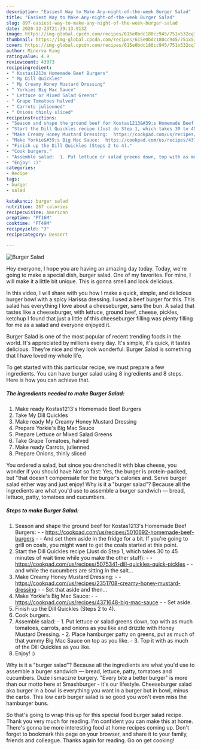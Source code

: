 ```yaml
---
description: "Easiest Way to Make Any-night-of-the-week Burger Salad"
title: "Easiest Way to Make Any-night-of-the-week Burger Salad"
slug: 897-easiest-way-to-make-any-night-of-the-week-burger-salad
date: 2020-12-23T21:39:13.913Z
image: https://img-global.cpcdn.com/recipes/615e0bdc180cc945/751x532cq70/burger-salad-recipe-main-photo.jpg
thumbnail: https://img-global.cpcdn.com/recipes/615e0bdc180cc945/751x532cq70/burger-salad-recipe-main-photo.jpg
cover: https://img-global.cpcdn.com/recipes/615e0bdc180cc945/751x532cq70/burger-salad-recipe-main-photo.jpg
author: Minerva King
ratingvalue: 4.9
reviewcount: 43073
recipeingredient:
- " Kostas1213s Homemade Beef Burgers"
- " My Dill Quickles"
- " My Creamy Honey Mustard Dressing"
- " Yorkies Big Mac Sauce"
- " Lettuce or Mixed Salad Greens"
- " Grape Tomatoes halved"
- " Carrots julienned"
- " Onions thinly sliced"
recipeinstructions:
- "Season and shape the ground beef for Kostas1213&#39;s Homemade Beef Burgers:  https://cookpad.com/us/recipes/5010692-homemade-beef-burgers  And set them aside in the fridge for a bit. If you&#39;re going to grill on coals, you might want to get the coals started at this point."
- "Start the Dill Quickles recipe (Just do Step 1, which takes 30 to 45 minutes of wait time while you make the other stuff):   https://cookpad.com/us/recipes/5075341-dill-quickles-quick-pickles  and while the cucumbers are sitting in the salt..."
- "Make Creamy Honey Mustard Dressing:  https://cookpad.com/us/recipes/2351708-creamy-honey-mustard-dressing  Set that aside and then..."
- "Make Yorkie&#39;s Big Mac Sauce:  https://cookpad.com/us/recipes/4371648-big-mac-sauce  Set aside."
- "Finish up the Dill Quickles (Steps 2 to 4)."
- "Cook burgers."
- "Assemble salad:  1. Put lettuce or salad greens down, top with as much tomatoes, carrots, and onions as you like and drizzle with Honey Mustard Dressing. 2. Place hamburger patty on greens, put as much of that yummy Big Mac Sauce on top as you like. 3. Top it with as much of the Dill Quickles as you like."
- "Enjoy! :)"
categories:
- Recipe
tags:
- burger
- salad

katakunci: burger salad 
nutrition: 267 calories
recipecuisine: American
preptime: "PT16M"
cooktime: "PT49M"
recipeyield: "3"
recipecategory: Dessert

---
```



![Burger Salad](https://img-global.cpcdn.com/recipes/615e0bdc180cc945/751x532cq70/burger-salad-recipe-main-photo.jpg)

Hey everyone, I hope you are having an amazing day today. Today, we're going to make a special dish, burger salad. One of my favorites. For mine, I will make it a little bit unique. This is gonna smell and look delicious.

In this video, I will share with you how I make a quick, simple, and delicious burger bowl with a spicy Harissa dressing. I used a beef burger for this. This salad has everything I love about a cheeseburger, sans the bun. A salad that tastes like a cheeseburger, with lettuce, ground beef, cheese, pickles, ketchup I found that just a little of this cheeseburger filling was plenty filling for me as a salad and everyone enjoyed it.

Burger Salad is one of the most popular of recent trending foods in the world. It's appreciated by millions every day. It's simple, it's quick, it tastes delicious. They're nice and they look wonderful. Burger Salad is something that I have loved my whole life.


To get started with this particular recipe, we must prepare a few ingredients. You can have burger salad using 8 ingredients and 8 steps. Here is how you can achieve that.

<!--inarticleads1-->

##### The ingredients needed to make Burger Salad:

1. Make ready  Kostas1213&#39;s Homemade Beef Burgers
1. Take  My Dill Quickles
1. Make ready  My Creamy Honey Mustard Dressing
1. Prepare  Yorkie&#39;s Big Mac Sauce
1. Prepare  Lettuce or Mixed Salad Greens
1. Take  Grape Tomatoes, halved
1. Make ready  Carrots, julienned
1. Prepare  Onions, thinly sliced


You ordered a salad, but since you drenched it with blue cheese, you wonder if you should have Not so fast: Yes, the burger is protein-packed, but &#34;that doesn&#39;t compensate for the burger&#39;s calories and. Serve burger salad either way and just enjoy! Why is it a &#34;burger salad&#34;? Because all the ingredients are what you&#39;d use to assemble a burger sandwich — bread, lettuce, patty, tomatoes and cucumbers. 

<!--inarticleads2-->

##### Steps to make Burger Salad:

1. Season and shape the ground beef for Kostas1213&#39;s Homemade Beef Burgers: -  - https://cookpad.com/us/recipes/5010692-homemade-beef-burgers -  - And set them aside in the fridge for a bit. If you&#39;re going to grill on coals, you might want to get the coals started at this point.
1. Start the Dill Quickles recipe (Just do Step 1, which takes 30 to 45 minutes of wait time while you make the other stuff):  -  - https://cookpad.com/us/recipes/5075341-dill-quickles-quick-pickles -  - and while the cucumbers are sitting in the salt...
1. Make Creamy Honey Mustard Dressing: -  - https://cookpad.com/us/recipes/2351708-creamy-honey-mustard-dressing -  - Set that aside and then...
1. Make Yorkie&#39;s Big Mac Sauce: -  - https://cookpad.com/us/recipes/4371648-big-mac-sauce -  - Set aside.
1. Finish up the Dill Quickles (Steps 2 to 4).
1. Cook burgers.
1. Assemble salad:  - 1. Put lettuce or salad greens down, top with as much tomatoes, carrots, and onions as you like and drizzle with Honey Mustard Dressing. - 2. Place hamburger patty on greens, put as much of that yummy Big Mac Sauce on top as you like. - 3. Top it with as much of the Dill Quickles as you like.
1. Enjoy! :)


Why is it a &#34;burger salad&#34;? Because all the ingredients are what you&#39;d use to assemble a burger sandwich — bread, lettuce, patty, tomatoes and cucumbers. Duże i smaczne burgery. &#34;Every bite a better burger&#34; is more than our motto here at Smashburger - it&#39;s our lifestyle. Cheeseburger salad aka burger in a bowl is everything you want in a burger but in bowl, minus the carbs. This low carb burger salad is so good you won&#39;t even miss the hamburger buns. 

So that's going to wrap this up for this special food burger salad recipe. Thank you very much for reading. I'm confident you can make this at home. There's gonna be more interesting food at home recipes coming up. Don't forget to bookmark this page on your browser, and share it to your family, friends and colleague. Thanks again for reading. Go on get cooking!
